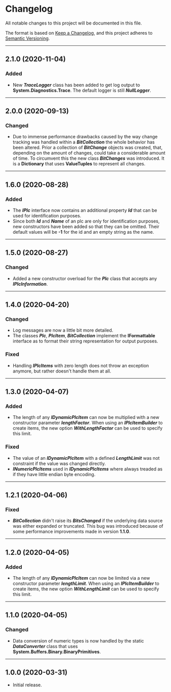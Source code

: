 # Changelog

All notable changes to this project will be documented in this file.

The format is based on [Keep a Changelog](https://keepachangelog.com/en/1.0.0/), and this project adheres to [Semantic Versioning](https://semver.org/spec/v2.0.0.html).
___

## 2.1.0 (2020-11-04)

### Added

- New ***TraceLogger*** class has been added to get log output to **System.Diagnostics.Trace**. The default logger is still ***NullLogger***.
___

## 2.0.0 (2020-09-13)

### Changed

- Due to immense performance drawbacks caused by the way change tracking was handled within a ***BitCollection*** the whole behavior has been altered. Prior a collection of ***BitChange*** objects was created, that, depending on the amount of changes, could take a considerable amount of time. To circumvent this the new class ***BitChanges*** was introduced. It is a **Dictionary** that uses **ValueTuples** to represent all changes.
___

## 1.6.0 (2020-08-28)

### Added

- The ***IPlc*** interface now contains an additional property ***Id*** that can be used for identification purposes.
- Since both ***Id*** and ***Name*** of an plc are only for identification purposes, new constructors have been added so that they can be omitted. Their default values will be **-1** for the id and an empty string as the name.
___

## 1.5.0 (2020-08-27)

### Changed

- Added a new constructor overload for the ***Plc*** class that accepts any ***IPlcInformation***.
___

## 1.4.0 (2020-04-20)

### Changed

- Log messages are now a little bit more detailed.
- The classes ***Plc***, ***PlcItem***, ***BitCollection*** implement the **IFormattable** interface as to format their string representation for output purposes.

### Fixed

- Handling ***IPlcItems*** with zero length does not throw an exception anymore, but rather doesn't handle them at all.
___

## 1.3.0 (2020-04-07)

### Added

- The length of any ***IDynamicPlcItem*** can now be multiplied with a new constructor parameter ***lengthFactor***. When using an ***IPlcItemBuilder*** to create items, the new option ***WithLengthFactor*** can be used to specify this limit.

### Fixed

- The value of an ***IDynamicPlcItem*** with a defined ***LengthLimit*** was not constraint if the value was changed directly.
- ***INumericPlcItems*** used in ***IDynamicPlcItems*** where always treaded as if they have little endian byte encoding.
___

## 1.2.1 (2020-04-06)

### Fixed

- ***BitCollection*** didn't raise its ***BitsChanged*** if the underlying data source was either expanded or truncated. This bug was introduced because of some performance improvements made in version **1.1.0**.
___

## 1.2.0 (2020-04-05)

### Added

- The length of any ***IDynamicPlcItem*** can now be limited via a new constructor parameter ***lengthLimit***. When using an ***IPlcItemBuilder*** to create items, the new option ***WithLengthLimit*** can be used to specify this limit.
___

## 1.1.0 (2020-04-05)

### Changed

- Data conversion of numeric types is now handled by the static ***DataConverter*** class that uses **System.Buffers.Binary.BinaryPrimitives**.
___

## 1.0.0 (2020-03-31)

- Initial release.